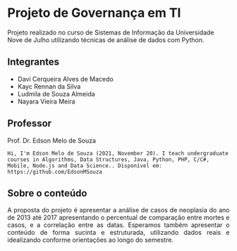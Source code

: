 # Projeto de Governança em TI
Projeto realizado no curso de Sistemas de Informação da Universidade Nove de Julho utilizando técnicas de análise de dados com Python.

## Integrantes
- Davi Cerqueira Alves de Macedo
- Kayc Rennan da Silva 
- Ludmila de Souza Almeida
- Nayara Vieira Meira

## Professor

Prof. Dr. Edson Melo de Souza

```
Hi, I'm Edson Melo de Souza (2021, November 20). I teach undergraduate courses in Algorithms, Data Structures, Java, Python, PHP, C/C#, Mobile, Node.js and Data Science.. Disponível em: https://github.com/EdsonMSouza
```

## Sobre o conteúdo

<p align=justify>A proposta do projeto é apresentar a análise de casos de neoplasia do ano de 2013 até 2017 apresentando o percentual de comparação entre mortes e casos, e a correlação entre as datas. Esperamos também apresentar o conteúdo de forma sucinta e estruturada, utilizando dados reais e idealizando conforme orientações ao longo do semestre.</p>
